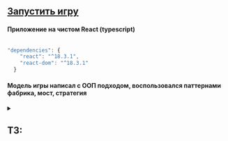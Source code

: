 ## [Запустить игру](https://digunin.github.io/duel-mini-game/)


#### Приложение на чистом React (typescript)
```typescript

"dependencies": {
    "react": "^18.3.1",
    "react-dom": "^18.3.1"
  }
```

#### Модель игры написал с ООП подходом, воспользовался паттернами фабрика, мост, стратегия

<details>
<summary>

## ТЗ:
  
</summary>
  Реализуйте игру "Дуэль"


— Есть прямоугольное поле Canvas, на прямоугольном поле расположены фигуры — два круга. Круги представляют собой героев, которые сражаются друг с другом.

— Герои двигаются по прямой вверх и вниз на противоположных сторонах экрана (как биты в арканоиде). По достижении края поля герой отталкивается и меняет направление движения.

— Герои пользуются заклинаниями — стреляют друг в друга шариками поменьше.

— Если герой встречает на своем пути курсор мыши, то он отталкивается от него как от границы поля

— При соприкосновении с врагом, заклинание исчезает, а на табло засчитывается одно попадание.

— Поле прямоугольное, выйти за границы нельзя

— Если на героя кликнуть, то появляется менюшка, выполненная с помощью React, с помощью которой можно поменять цвет заклинаний, которые он кидает


Для каждого героя есть два ползунка, которые настраивают частоту его стрельбы и скорость передвижения.


Реализация должна быть выполнена на чистом канвасе и реакте, без использования сторонних графических или игровых библиотек.
</details>
